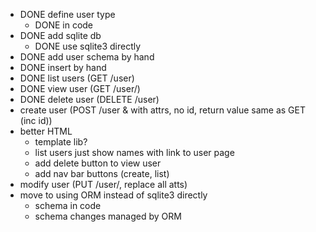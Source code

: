 - DONE define user type
  - DONE in code
- DONE add sqlite db
  - DONE use sqlite3 directly
- DONE add user schema by hand
- DONE insert by hand
- DONE list users (GET /user)
- DONE view user (GET /user/<id>)
- DONE delete user (DELETE /user)
- create user (POST /user & with attrs, no id, return value same as GET (inc
  id))
- better HTML
  - template lib?
  - list users just show names with link to user page
  - add delete button to view user
  - add nav bar buttons (create, list)
- modify user (PUT /user/<id>, replace all atts)
- move to using ORM instead of sqlite3 directly
  - schema in code
  - schema changes managed by ORM
